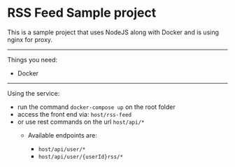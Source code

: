# RSS Feed Sample project
This is a sample project that uses NodeJS along with Docker and is using nginx for proxy.

---
Things you need:

* Docker

---

Using the service:

* run the command `docker-compose up` on the root folder
* access the front end via: `host/rss-feed`
* or use rest commands on the url `host/api/*`
  * Available endpoints are:    
    
    * `host/api/user/*`
    * `host/api/user/{userId}rss/*`

